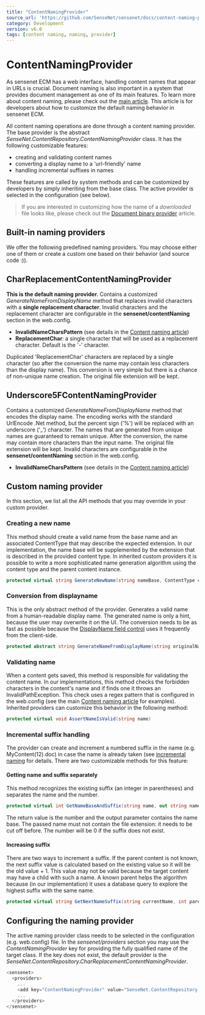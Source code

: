 ```yaml
---
title: "ContentNamingProvider"
source_url: 'https://github.com/SenseNet/sensenet/docs/content-naming-provider.md'
category: Development
version: v6.0
tags: [content naming, naming, provider]
---
```


# ContentNamingProvider

As sensenet ECM has a web interface, handling content names that appear in URLs is crucial. Document naming is also important in a system that provides document management as one of its main features. To learn more about content naming, please check out the [main article](content-naming.md). This article is for developers about how to customize the default naming behavior in sensenet ECM.

All content naming operations are done through a content naming provider. The base provider is the abstract *SenseNet.ContentRepository.ContentNamingProvider* class. It has the following customizable features:

- creating and validating content names
- converting a display name to a 'url-friendly' name
- handling incremental suffixes in names

These features are called by system methods and can be customized by developers by simply inheriting from the base class. The active provider is selected in the configuration (see below).

> If you are interested in customizing how the name of a *downloaded* file looks like, please check out the [Document binary provider](document-binary-provider.md) article.

## Built-in naming providers

We offer the following predefined naming providers. You may choose either one of them or create a custom one based on their behavior (and source code :)).

## CharReplacementContentNamingProvider

**This is the default naming provider.** Contains a customized *GenerateNameFromDisplayName* method that replaces invalid characters with a **single replacement character**. Invalid characters and the replacement character are configurable in the **sensenet/contentNaming** section in the web.config.

- **InvalidNameCharsPattern** (see details in the [Content naming article](content-naming.md))
- **ReplacementChar**: a single character that will be used as a replacement character. Default is the '-' character.

Duplicated 'ReplacementChar' characters are replaced by a single character (so after the conversion the name may contain less characters than the display name). This conversion is very simple but there is a chance of non-unique name creation. The original file extension will be kept.

## Underscore5FContentNamingProvider

Contains a customized *GenerateNameFromDisplayName* method that encodes the display name. The encoding works with the standard UrlEncode .Net method, but the percent sign ('%') will be replaced with an underscore ('_') character. The names that are generated from unique names are guaranteed to remain unique. After the conversion, the name may contain more characters than the input name. The original file extension will be kept. Invalid characters are configurable in the **sensenet/contentNaming** section in the web.config.

- **InvalidNameCharsPattern** (see details in the [Content naming article](content-naming.md))

## Custom naming provider

In this section, we list all the API methods that you may override in your custom provider.

### Creating a new name

This method should create a valid name from the base name and an associated ContentType that may describe the expected extension. In our implementation, the name base will be supplemented by the extension that is described in the provided content type. In inherited custom providers it is possible to write a more sophisticated name generation algorithm using the content type and the parent content instance.

```csharp
protected virtual string GenerateNewName(string nameBase, ContentType contentType, Node parent)
```

### Conversion from displayname

This is the only abstract method of the provider. Generates a valid name from a human-readable display name. The generated name is only a hint, because the user may overwrite it on the UI. The conversion needs to be as fast as possible because the [DisplayName field control](displayname-field-control.md) uses it frequently from the client-side.

```csharp
protected abstract string GenerateNameFromDisplayName(string originalName, string displayName);
```

### Validating name

When a content gets saved, this method is responsible for validating the content name. In our implementations, this method checks the forbidden characters in the content's name and if finds one it throws an InvalidPathException. This check uses a regex pattern that is configured in the web.config (see the main [Content naming article](content-naming.md) for examples). Inherited providers can customize this behavior in the following method:

```csharp
protected virtual void AssertNameIsValid(string name)
```

### Incremental suffix handling

The provider can create and increment a numbered suffix in the name (e.g. MyContent(12).doc) in case the name is already taken (see [incremental naming](content-naming.md) for details. There are two customizable methods for this feature:

#### Getting name and suffix separately

This method recognizes the existing suffix (an integer in parentheses) and separates the name and the number.

```csharp
protected virtual int GetNameBaseAndSuffix(string name, out string nameBase)
```

The return value is the number and the output parameter contains the name base. The passed name must not contain the file extension: it needs to be cut off before. The number will be 0 if the suffix does not exist.

#### Increasing suffix

There are two ways to increment a suffix. If the parent content is not known, the next suffix value is calculated based on the existing value so it will be the old value + 1. This value may not be valid because the target content may have a child with such a name. A known parent helps the algorithm because (in our implementation) it uses a database query to explore the highest suffix with the same name.

```csharp
protected virtual string GetNextNameSuffix(string currentName, int parentNodeId = 0)
```

## Configuring the naming provider

The active naming provider class needs to be selected in the configuration (e.g. web.config) file. In the *sensenet/providers* section you may use the *ContentNamingProvider* key for providing the fully qualified name of the target class. If the key does not exist, the default provider is the *SenseNet.ContentRepository.CharReplacementContentNamingProvider*.

```csharp
<sensenet>
  <providers>
    ...
    <add key="ContentNamingProvider" value="SenseNet.ContentRepository.Underscore5FContentNamingProvider" />
    ...
  </providers>
</sensenet>
```
